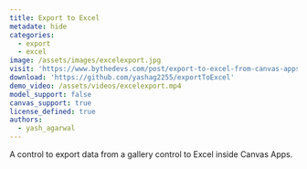 ```yaml
---
title: Export to Excel
metadate: hide
categories:
  - export
  - excel
image: /assets/images/excelexport.jpg
visit: 'https://www.bythedevs.com/post/export-to-excel-from-canvas-apps-in-power-apps-using-pcf'
download: 'https://github.com/yashag2255/exportToExcel'
demo_video: /assets/videos/excelexport.mp4
model_support: false
canvas_support: true
license_defined: true
authors:
  - yash_agarwal
---
```


A control to export data from a gallery control to Excel inside Canvas Apps.
